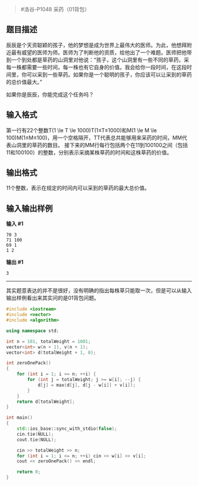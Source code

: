 > #洛谷-P1048 采药（01背包）

## 题目描述

辰辰是个天资聪颖的孩子，他的梦想是成为世界上最伟大的医师。为此，他想拜附近最有威望的医师为师。医师为了判断他的资质，给他出了一个难题。医师把他带到一个到处都是草药的山洞里对他说：“孩子，这个山洞里有一些不同的草药，采每一株都需要一些时间，每一株也有它自身的价值。我会给你一段时间，在这段时间里，你可以采到一些草药。如果你是一个聪明的孩子，你应该可以让采到的草药的总价值最大。”

如果你是辰辰，你能完成这个任务吗？

## 输入格式

第一行有22个整数T(1 \le T \le 1000)T(1≤T≤1000)和M(1 \le M \le 100)M(1≤M≤100)，用一个空格隔开，TT代表总共能够用来采药的时间，MM代表山洞里的草药的数目。
接下来的MM行每行包括两个在11到100100之间（包括11和100100）的整数，分别表示采摘某株草药的时间和这株草药的价值。

## 输出格式

11个整数，表示在规定的时间内可以采到的草药的最大总价值。

## 输入输出样例

**输入 #1**

```
70 3
71 100
69 1
1 2
```

**输出 #1**

```
3
```

----

其实题意表达的并不是很好，没有明确的指出每株草只能取一次，但是可以从输入输出样例看出来其实问的是01背包问题。

```c++
#include <iostream>
#include <vector>
#include <algorithm>

using namespace std;

int n = 101, totalWeight = 1001;
vector<int> w(n + 1), v(n + 1);
vector<int> d(totalWeight + 1, 0);

int zeroOnePack()
{
	for (int i = 1; i <= n; ++i) {
		for (int j = totalWeight; j >= w[i]; --j) {
			d[j] = max(d[j], d[j - w[i]] + v[i]);
		}
	}
	return d[totalWeight];
}

int main()
{
	std::ios_base::sync_with_stdio(false);
	cin.tie(NULL);
	cout.tie(NULL);

	cin >> totalWeight >> n;
	for (int i = 1; i <= n; ++i) cin >> w[i] >> v[i];
	cout << zeroOnePack() << endl;

	return 0;
}
```

